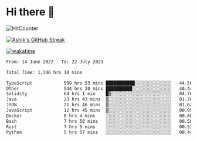 # Hi there 👋

![HitCounter](https://hits.seeyoufarm.com/api/count/incr/badge.svg?url=https%3A%2F%2Fgithub.com%2Fashrhmn1212%2Fhit-counter)

<!-- ![Contribution Graph](https://github-readme-activity-graph.cyclic.app/graph?username=ashrhmn) -->


<!-- [![Top Langs](https://github-readme-stats.vercel.app/api/top-langs/?username=ashrhmn&layout=compact&theme=synthwave&langs_count=10&card_width=445)](https://github.com/anuraghazra/github-readme-stats) -->

[![Ashik's GitHub Streak](https://github-readme-streak-stats.herokuapp.com/?user=ashrhmn&theme=blood&fire=DD7F1C&background=151515&dates=9f9f9f&border=DD2727)](https://git.io/streak-stats)

<!-- ![Ashik's GitHub stats](https://github-readme-stats.vercel.app/api/?username=ashrhmn&show_icons=true&title_color=fff&icon_color=79ff97&text_color=9f9f9f&bg_color=151515) -->

[![wakatime](https://wakatime.com/badge/user/3df86613-ba63-4631-8e65-0ff18e7becad.svg)](https://wakatime.com/@3df86613-ba63-4631-8e65-0ff18e7becad)

<!--START_SECTION:waka-->

```txt
From: 14 June 2022 - To: 22 July 2023

Total Time: 1,346 hrs 10 mins

TypeScript            599 hrs 53 mins ███████████░░░░░░░░░░░░░░   44.56 %
Other                 544 hrs 20 mins ██████████░░░░░░░░░░░░░░░   40.44 %
Solidity              64 hrs 1 min    █▒░░░░░░░░░░░░░░░░░░░░░░░   04.76 %
Java                  23 hrs 43 mins  ▒░░░░░░░░░░░░░░░░░░░░░░░░   01.76 %
JSON                  21 hrs 46 mins  ▒░░░░░░░░░░░░░░░░░░░░░░░░   01.62 %
JavaScript            12 hrs 45 mins  ▒░░░░░░░░░░░░░░░░░░░░░░░░   00.95 %
Docker                8 hrs 4 mins    ░░░░░░░░░░░░░░░░░░░░░░░░░   00.60 %
Bash                  7 hrs 50 mins   ░░░░░░░░░░░░░░░░░░░░░░░░░   00.58 %
Rust                  7 hrs 5 mins    ░░░░░░░░░░░░░░░░░░░░░░░░░   00.53 %
Python                5 hrs 57 mins   ░░░░░░░░░░░░░░░░░░░░░░░░░   00.44 %
```

<!--END_SECTION:waka-->


<!--### Most Used Languages
<img src="https://wakatime.com/share/@ashrhmn/24ecb986-5bf8-4607-af7f-0aab08908d8c.png" />

### Favourite Tools
<img src="https://wakatime.com/share/@ashrhmn/f4e08015-f3bc-460a-9228-95a3ba11c604.png" />-->
